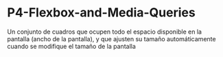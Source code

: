 # P4-Flexbox-and-Media-Queries
Un conjunto de cuadros que ocupen todo el espacio disponible en la pantalla (ancho de la pantalla), y que ajusten su tamaño automáticamente cuando se modifique el tamaño de la pantalla
